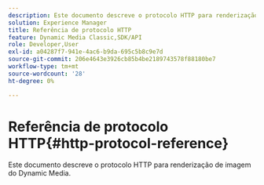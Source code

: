 ```yaml
---
description: Este documento descreve o protocolo HTTP para renderização de imagem do Dynamic Media.
solution: Experience Manager
title: Referência de protocolo HTTP
feature: Dynamic Media Classic,SDK/API
role: Developer,User
exl-id: a04287f7-941e-4ac6-b9da-695c5b8c9e7d
source-git-commit: 206e4643e3926cb85b4be2189743578f88180be7
workflow-type: tm+mt
source-wordcount: '28'
ht-degree: 0%

---
```


# Referência de protocolo HTTP{#http-protocol-reference}

Este documento descreve o protocolo HTTP para renderização de imagem do Dynamic Media.
